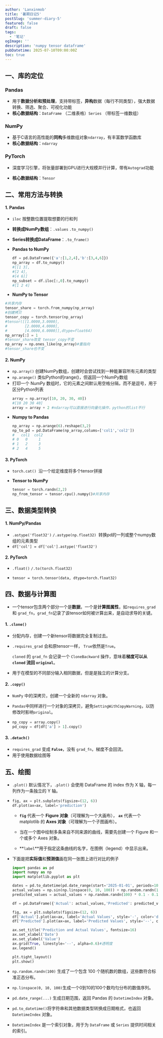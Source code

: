 ```yaml
---
author: 'Lanxinmob'
title: '暑期日记5'
postSlug: 'summer-diary-5'
featured: false
draft: false
tags:
  - '笔记'
ogImage: ''
description: 'numpy tensor dataframe'
pubDatetime: 2025-07-10T09:00:00Z
toc: true
---
```


## 一、库的定位

### Pandas

- 用于**数据分析和预处理**，支持带标签，**异构**数据（每行不同类型），强大数据转换、筛选、聚合、可视化功能
- **核心数据结构**：`DataFrame` （二维表格）`Series` （带标签一维数组） 

### NumPy

- 基于C语言的高性能的**同构**多维数组对象`ndarray`，有丰富数学函数库
- **核心数据结构**：`ndarray`

### PyTorch

- 深度学习引擎，将张量部署到GPU进行大规模并行计算，带有`Autograd`功能

- **核心数据结构**：`Tensor`
## 二、常用方法与转换

#### 1. Pandas

- `iloc` 按整数位置提取想要的行和列

- **转换成NumPy数组**：`.values` `.to_numpy()`

- **Series转换成DataFrame**：`.to_frame()`

- **Pandas to NumPy**

  ```python
  df = pd.DataFrame({'a':[1,2,4],'b':[3,4,6]})
  np_array = df.to_numpy()
  #[[1 3],
  #[2 4],
  #[4 6]]
  np_subset = df.iloc[:,0].to_numpy()
  #[1 2 4]
  ```
-  **NumPy to Tensor**
  
  ```python
  #共享内存
  tensor_share = torch.from_numpy(np_array)
  #创建拷贝
  tensor_copy = torch.tensor(np_array)
  #tensor([[1.0000,3.0000],
  #        [2.0000,4.0000],
  #        [4.0000,6.0000]],dtype=float64)
  np_array[:] = 1
  #tensor_share改变 tensor_copy不变
  np_array = np.ones_like(np_array)#重指向
  #tensor_share也不变
  ```

#### 2. NumPy
- `np.array()` 创建NumPy数组，创建时会尝试找到一种能兼容所有元素的类型
- `np.arange()` 类似Python的range()，但返回一个NumPy数组
- 打印一个 NumPy 数组时，它的元素之间默认用空格分隔，而不是逗号，用于区分Python列表
  ```python
  array = np.array([10, 20, 30, 40])
  #[10 20 30 40]
  array = array + 2 #ndarray可以直接进行向量化操作，python的list不行
  ```
- **Numpy to Pandas**
  ```python
  np_array = np.arange(6).reshape(3,2)
  np_to_pd = pd.DataFrame(np_array,colums=['col1','col2'])
  #   col1  col2
  # 0   0     1
  # 1   2     3
  # 2   4     5
  ```
#### 3. PyTorch

- `torch.cat() `沿一个给定维度将多个tensor拼接
- **Tensor to NumPy**
  
   ```python
   tensor = torch.randn(2,2)
   np_from_tensor = tensor.cpu().numpy()#共享内存
   ```

## 三、数据类型转换

#### 1. NumPy/Pandas

- `.astype('float32')` `/.astype(np.float32) `转换pd的一列或整个numpy数组的元素类型
- `df['col'] = df['col'].astype('float32')`

#### 2. PyTorch

- `.float()` `/.to(torch.float32)`

- `tensor = torch.tensor(data, dtype=torch.float32) `

## 四、数据与计算图

- 一个tensor包含两个部分一个是**数据**，一个是**计算图属性**，如`requires_grad` 和 `grad_fn`，`grad_fn`记录了该tensor如何被计算出来，是自动求导的关键。
#### 1. `.clone()` 

- 分配内存，创建一个新tensor将数据完全复制过去。
- `.requires_grad` 会和原tensor一样， `True`依然是`True`。

  `cloned` 的 `grad_fn` 会记录一个 `CloneBackward` 操作，意味着**梯度可以从 `cloned` 流回 `original`**。

- 用于在模型的不同部分输入相同数据，但是是独立的计算分支。
#### 2. `.copy()`

- `NumPy` 中的深拷贝，创建一个全新的 `ndarray` 对象。

- `Pandas`中同样进行一个对象的深拷贝，避免`SettingWithCopyWarning`，以防修改时影响`original`。

- ```python
  np_copy = array.copy()
  pd_copy = df[df['a'] > 1].copy()
  ```

#### 3. `.detach()`

- `requires_grad`  变成 **`False`**，没有 `grad_fn`，梯度不会回流。
- 用于使用数据绘图等

## 五、绘图

- `.plot()` 默认情况下，`.plot()` 会使用 DataFrame 的 index 作为 X 轴，每一列作为一条独立的 Y 轴。

- ```python
  fig, ax = plt.subplots(figsize=(12, 6))
  df.plot(ax=ax, label='prediction')
  ```
  
  - **`fig`** 代表一个 **Figure 对象**（可理解为一个大画布）， **`ax`** 代表一个 matplotlib 的 **Axes 对象**（可理解为一个子图画布）。
  - 当在一个图中绘制多条来自不同来源的曲线，需要先创建一个 Figure 和一个或多个 Axes 对象。
  
  - **`label`**用于指定这条曲线的名字，在图例（legend）中显示出来。
  
- 下面是把**实际值**和**预测值**画在同一张图上进行对比的例子
  ```python
  import pandas as pd
  import numpy as np
  import matplotlib.pyplot as plt
  
  dates = pd.to_datetime(pd.date_range(start='2025-01-01', periods=100))
  actual_values = np.sin(np.linspace(0, 10, 100)) + np.random.randn(100) * 0.1
  predicted_values = actual_values + np.random.randn(100) * 0.1 - 0.1
  
  df = pd.DataFrame({'Actual': actual_values,'Predicted': predicted_values}, index=dates)
  
  fig, ax = plt.subplots(figsize=(12, 6))
  df['Actual'].plot(ax=ax, label='Actual Values', style='-', color='dodgerblue')
  df['Predicted'].plot(ax=ax, label='Predicted Values', style='--', color='orangered')
  
  ax.set_title('Prediction and Actual Values', fontsize=16)
  ax.set_xlabel('Date')
  ax.set_ylabel('Value')
  ax.grid(True, linestyle='--', alpha=0.6)#透明度
  ax.legend() 
  
  plt.tight_layout()
  plt.show()
  ```

- `np.random.randn(100)` 生成了一个包含 100 个随机数的数组，这些数符合标准正态分布。
- `np.linspace(0, 10, 100)`生成一个0到10的100个数均匀分布的数值序列。
- `pd.date_range(...)` 生成日期范围，返回 Pandas 的 `DatetimeIndex` 对象。
- `pd.to_datetime()`将字符串和其他数据类型转换成日期格式，也返回 `DatetimeIndex` 对象。
- `DatetimeIndex` 是一个索引对象，用于为 `DataFrame` 或 `Series` 提供时间相关的索引。



